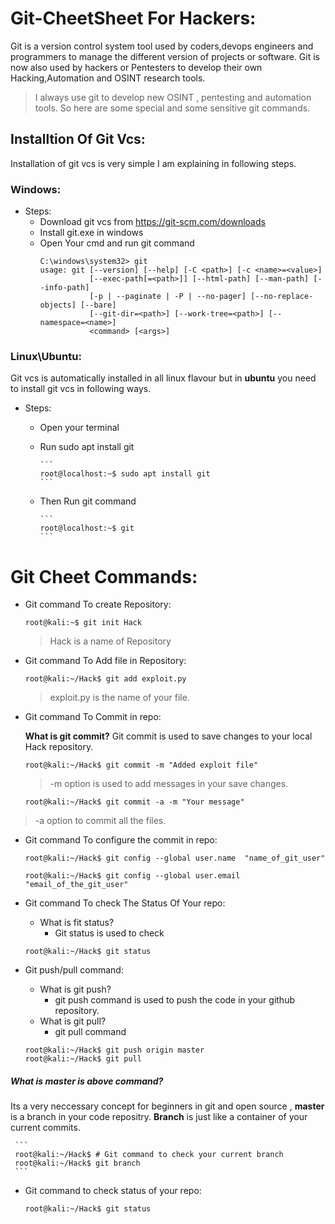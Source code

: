 # **Git-CheetSheet For Hackers:**
Git is a version control system tool used by coders,devops engineers and programmers to manage the different version of projects or software. Git is now also used by hackers or Pentesters to develop their own Hacking,Automation and OSINT research tools.
> I always use git to develop new OSINT , pentesting and automation tools.
So here are some special and some sensitive git commands.

## **Installtion Of Git Vcs:**
Installation of git vcs is very simple I am explaining in following steps.
    
### **Windows:**
* Steps:
  * Download git vcs from https://git-scm.com/downloads
  * Install git.exe in windows
  * Open Your cmd and run git command
       ```
       C:\windows\system32> git
       usage: git [--version] [--help] [-C <path>] [-c <name>=<value>]
                  [--exec-path[=<path>]] [--html-path] [--man-path] [--info-path]
                  [-p | --paginate | -P | --no-pager] [--no-replace-objects] [--bare]
                  [--git-dir=<path>] [--work-tree=<path>] [--namespace=<name>]
                  <command> [<args>]
	```

### **Linux\Ubuntu:**
Git vcs is automatically installed in all linux flavour but in **ubuntu** you need to install git vcs in following ways.
* Steps:
  * Open your terminal
  * Run sudo apt install git

        ```
        root@localhost:~$ sudo apt install git
        ```

  * Then Run git command

        ```
        root@localhost:~$ git
        ```


# **Git Cheet Commands:**

  * Git command To create Repository:
    ```
    root@kali:~$ git init Hack
    ```
    > Hack is a name of Repository

  * Git command To Add file in Repository:
    ```
    root@kali:~/Hack$ git add exploit.py
    ```
    > exploit.py is the name of your file.
 
  * Git command To Commit in repo:
   
    **What is git commit?**
    Git commit is used to save changes to your local Hack repository.
    ```
    root@kali:~/Hack$ git commit -m "Added exploit file"
    ```
    > -m option is used to add messages in your save changes.
    
    ```
    root@kali:~/Hack$ git commit -a -m "Your message"   
    ```
   > -a option to commit all the files.

 * Git command To configure the commit in repo:
   
    ```
    root@kali:~/Hack$ git config --global user.name  "name_of_git_user"
    ```
    
    ```
    root@kali:~/Hack$ git config --global user.email "email_of_the_git_user"
    ```
 * Git command To check The Status Of Your repo:
   * What is fit status?
     * Git status is used to check 


    ```
    root@kali:~/Hack$ git status
    ```

 * Git push/pull command:
   * What is git push?
     * git push command is used to push the code in your github repository.
   * What is git pull?
     * git pull command

    ```
    root@kali:~/Hack$ git push origin master
    root@kali:~/Hack$ git pull
    ```
##### **What is master is above command?**
Its a very neccessary concept for beginners in git and open source , **master** is a branch in your code repositry. **Branch** is just like a container of your current commits.

     ```
     root@kali:~/Hack$ # Git command to check your current branch
     root@kali:~/Hack$ git branch
     ```
 * Git command to check status of your repo:
    ```
    root@kali:~/Hack$ git status
    ```


